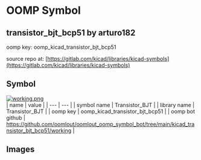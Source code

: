 # OOMP Symbol  
## transistor_bjt_bcp51  by arturo182  
  
oomp key: oomp_kicad_transistor_bjt_bcp51  
  
source repo at: [https://gitlab.com/kicad/libraries/kicad-symbols](https://gitlab.com/kicad/libraries/kicad-symbols)  
## Symbol  
  
[![working.png](working_600.png)](working.png)  
| name | value | 
| --- | --- | 
| symbol name | Transistor_BJT | 
| library name | Transistor_BJT | 
| oomp key | oomp_kicad_transistor_bjt_bcp51 | 
| oomp bot github | https://github.com/oomlout/oomlout_oomp_symbol_bot/tree/main/kicad_transistor_bjt_bcp51/working | 
## Images  

